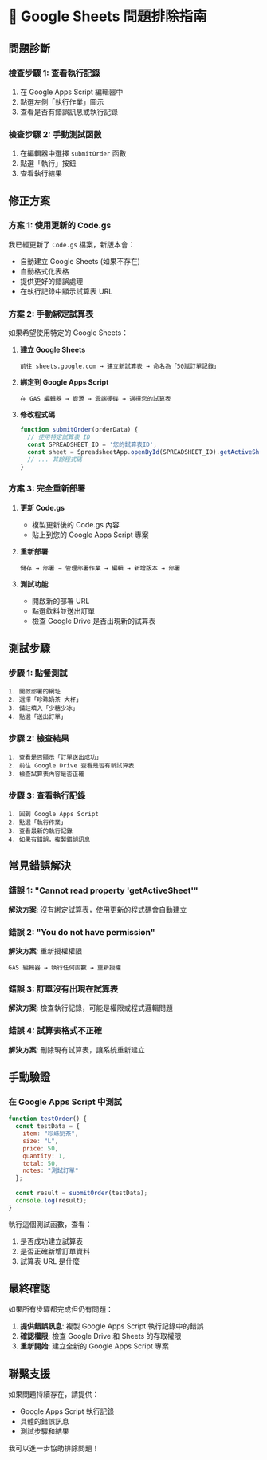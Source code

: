 # 🔧 Google Sheets 問題排除指南

## 問題診斷

### 檢查步驟 1: 查看執行記錄
1. 在 Google Apps Script 編輯器中
2. 點選左側「執行作業」圖示
3. 查看是否有錯誤訊息或執行記錄

### 檢查步驟 2: 手動測試函數
1. 在編輯器中選擇 `submitOrder` 函數
2. 點選「執行」按鈕
3. 查看執行結果

## 修正方案

### 方案 1: 使用更新的 Code.gs
我已經更新了 `Code.gs` 檔案，新版本會：
- 自動建立 Google Sheets (如果不存在)
- 自動格式化表格
- 提供更好的錯誤處理
- 在執行記錄中顯示試算表 URL

### 方案 2: 手動綁定試算表
如果希望使用特定的 Google Sheets：

1. **建立 Google Sheets**
   ```
   前往 sheets.google.com → 建立新試算表 → 命名為「50嵐訂單記錄」
   ```

2. **綁定到 Google Apps Script**
   ```
   在 GAS 編輯器 → 資源 → 雲端硬碟 → 選擇您的試算表
   ```

3. **修改程式碼**
   ```javascript
   function submitOrder(orderData) {
     // 使用特定試算表 ID
     const SPREADSHEET_ID = '您的試算表ID';
     const sheet = SpreadsheetApp.openById(SPREADSHEET_ID).getActiveSheet();
     // ... 其餘程式碼
   }
   ```

### 方案 3: 完全重新部署

1. **更新 Code.gs**
   - 複製更新後的 Code.gs 內容
   - 貼上到您的 Google Apps Script 專案

2. **重新部署**
   ```
   儲存 → 部署 → 管理部署作業 → 編輯 → 新增版本 → 部署
   ```

3. **測試功能**
   - 開啟新的部署 URL
   - 點選飲料並送出訂單
   - 檢查 Google Drive 是否出現新的試算表

## 測試步驟

### 步驟 1: 點餐測試
```
1. 開啟部署的網址
2. 選擇「珍珠奶茶 大杯」
3. 備註填入「少糖少冰」
4. 點選「送出訂單」
```

### 步驟 2: 檢查結果
```
1. 查看是否顯示「訂單送出成功」
2. 前往 Google Drive 查看是否有新試算表
3. 檢查試算表內容是否正確
```

### 步驟 3: 查看執行記錄
```
1. 回到 Google Apps Script
2. 點選「執行作業」
3. 查看最新的執行記錄
4. 如果有錯誤，複製錯誤訊息
```

## 常見錯誤解決

### 錯誤 1: "Cannot read property 'getActiveSheet'"
**解決方案**: 沒有綁定試算表，使用更新的程式碼會自動建立

### 錯誤 2: "You do not have permission"
**解決方案**: 重新授權權限
```
GAS 編輯器 → 執行任何函數 → 重新授權
```

### 錯誤 3: 訂單沒有出現在試算表
**解決方案**: 檢查執行記錄，可能是權限或程式邏輯問題

### 錯誤 4: 試算表格式不正確
**解決方案**: 刪除現有試算表，讓系統重新建立

## 手動驗證

### 在 Google Apps Script 中測試
```javascript
function testOrder() {
  const testData = {
    item: "珍珠奶茶",
    size: "L",
    price: 50,
    quantity: 1,
    total: 50,
    notes: "測試訂單"
  };
  
  const result = submitOrder(testData);
  console.log(result);
}
```

執行這個測試函數，查看：
1. 是否成功建立試算表
2. 是否正確新增訂單資料
3. 試算表 URL 是什麼

## 最終確認

如果所有步驟都完成但仍有問題：

1. **提供錯誤訊息**: 複製 Google Apps Script 執行記錄中的錯誤
2. **確認權限**: 檢查 Google Drive 和 Sheets 的存取權限
3. **重新開始**: 建立全新的 Google Apps Script 專案

## 聯繫支援

如果問題持續存在，請提供：
- Google Apps Script 執行記錄
- 具體的錯誤訊息
- 測試步驟和結果

我可以進一步協助排除問題！